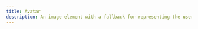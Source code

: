 ```yaml
---
title: Avatar
description: An image element with a fallback for representing the user.
---
```


<DocsPage 
    :title="frontmatter.title" 
    :description="frontmatter.description"
    path="views/components/Avatar.md">

</DocsPage>
